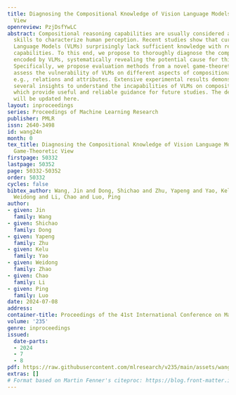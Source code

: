 ```yaml
---
title: Diagnosing the Compositional Knowledge of Vision Language Models from a Game-Theoretic
  View
openreview: PzjDsfYwLC
abstract: Compositional reasoning capabilities are usually considered as fundamental
  skills to characterize human perception. Recent studies show that current Vision
  Language Models (VLMs) surprisingly lack sufficient knowledge with respect to such
  capabilities. To this end, we propose to thoroughly diagnose the composition representations
  encoded by VLMs, systematically revealing the potential cause for this weakness.
  Specifically, we propose evaluation methods from a novel game-theoretic view to
  assess the vulnerability of VLMs on different aspects of compositional understanding,
  e.g., relations and attributes. Extensive experimental results demonstrate and validate
  several insights to understand the incapabilities of VLMs on compositional reasoning,
  which provide useful and reliable guidance for future studies. The deliverables
  will be updated here.
layout: inproceedings
series: Proceedings of Machine Learning Research
publisher: PMLR
issn: 2640-3498
id: wang24n
month: 0
tex_title: Diagnosing the Compositional Knowledge of Vision Language Models from a
  Game-Theoretic View
firstpage: 50332
lastpage: 50352
page: 50332-50352
order: 50332
cycles: false
bibtex_author: Wang, Jin and Dong, Shichao and Zhu, Yapeng and Yao, Kelu and Zhao,
  Weidong and Li, Chao and Luo, Ping
author:
- given: Jin
  family: Wang
- given: Shichao
  family: Dong
- given: Yapeng
  family: Zhu
- given: Kelu
  family: Yao
- given: Weidong
  family: Zhao
- given: Chao
  family: Li
- given: Ping
  family: Luo
date: 2024-07-08
address:
container-title: Proceedings of the 41st International Conference on Machine Learning
volume: '235'
genre: inproceedings
issued:
  date-parts:
  - 2024
  - 7
  - 8
pdf: https://raw.githubusercontent.com/mlresearch/v235/main/assets/wang24n/wang24n.pdf
extras: []
# Format based on Martin Fenner's citeproc: https://blog.front-matter.io/posts/citeproc-yaml-for-bibliographies/
---
```

